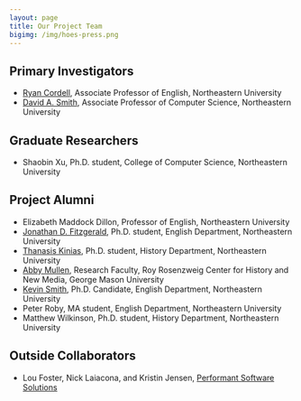 ```yaml
---
layout: page
title: Our Project Team
bigimg: /img/hoes-press.png
---
```


## Primary Investigators

+ <a href="http://ryancordell.org" target="_blank">Ryan Cordell</a>, Associate Professor of English, Northeastern University
+ <a href="http://www.ccs.neu.edu/home/dasmith/" target="_blank">David A. Smith</a>, Associate Professor of Computer Science, Northeastern University


## Graduate Researchers

+ Shaobin Xu, Ph.D. student, College of Computer Science, Northeastern University

## Project Alumni

+ Elizabeth Maddock Dillon, Professor of English, Northeastern University
+ <a href="http://www.jonathandfitzgerald.com" target="_blank">Jonathan D. Fitzgerald</a>, Ph.D. student, English Department, Northeastern University
+ <a href="http://dighist15.kinias.org/" target="_blank">Thanasis Kinias</a>, Ph.D. student, History Department, Northeastern University
+ <a href="http://abbymullen.org" target="_blank">Abby Mullen</a>, Research Faculty, Roy Rosenzweig Center for History and New Media, George Mason University
+ <a href="http://kevingeraldsmith.com" target="_blank">Kevin Smith</a>, Ph.D. Candidate, English Department, Northeastern University
+ Peter Roby, MA student, English Department, Northeastern University
+ Matthew Wilkinson, Ph.D. student, History Department, Northeastern University

## Outside Collaborators

+ Lou Foster, Nick Laiacona, and Kristin Jensen, <a href="http://www.performantsoftware.com" target="_blank">Performant Software Solutions</a>